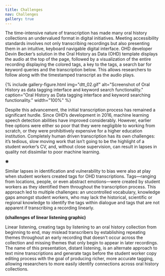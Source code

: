 ```yaml
---
title: Challenges
nav: Challenges
gallery: true
---
```


The time-intensive nature of transcription has made many oral history collections an undervalued format in digital initiatives. Meeting accessibility standards involves not only transcribing recordings but also presenting them in an intuitive, keyboard navigable digital interface. OHD developer Devin Becker’s solution in the Oral History as Data (OHD) template displays the audio at the top of the page, followed by a visualization of the entire recording displaying the colored tags, a key to the tags, a search bar for keyword queries and the transcription below. This allows researchers to follow along with the timestamped transcript as the audio plays. 

{% include gallery-figure.html img="dtt_02.gif" alt="Screenshot of Oral History as data tagging interface and keyword search functionality." caption="Oral History as Data tagging interface and keyword searching functionality." width="100%" %}

Despite this advancement, the initial transcription process has remained a significant hurdle. Since OHD’s development in 2016, machine learning speech detection abilities have improved considerably. However, earlier free options were either so poor that they were negligible to working from scratch, or they were prohibitively expensive for a higher education institution. Completely human driven transcription has its own challenges: it’s tedious, slow moving work that isn’t going to be the highlight of a student worker’s CV, and, without close supervision, can result in lapses in quality not dissimilar to poor machine learning. 

<div class="symbol-container">
    <p class="symbol">&#10042;</p>
</div>

Similar lapses in identification and vulnerability to bias were also at play when student workers created tags for OHD transcriptions. Tags—ranging from locations, people, or even abstract emotions—were created by student workers as they identified them throughout the transcription process. This approach led to multiple challenges: an uncontrolled vocabulary, knowledge gaps amongst student workers, who may lack the historical, scientific or regional knowledge to identify the tags within dialogue and tags that are not apparent if transcribing a recording linearly.

**(challenges of linear listening graphic)**

Linear listening, creating tags by listening to an oral history collection from beginning to end, may mislead transcribers by establishing repeating themes throughout an early recording that doesn't occur across the collection and missing themes that only begin to appear in later recordings. The name of this presentation, distant listening, is an alternate approach to text mine transcriptions and generate tags before the student worker copy editing process with the goal of producing richer, more accurate tagging, allowing researchers to more easily identify connections across oral history collections. 

